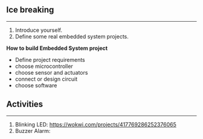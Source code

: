 
## Ice breaking
---
1. Introduce yourself.
2. Define some real embedded system projects.

__How to build Embedded System project__
- Define project requirements
- choose microcontroller
- choose sensor and actuators
- connect or design circuit
- choose software

## Activities
---
  1. Blinking LED: https://wokwi.com/projects/417769286252376065
  2. Buzzer Alarm: 
